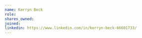 ```yaml
---
name: Kerryn Beck
role: 
shares_owned: 
joined: 
linkedin: https://www.linkedin.com/in/kerryn-beck-66601733/
---
```



